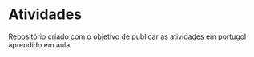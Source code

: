 # Atividades

Repositório criado com o objetivo de publicar as atividades em portugol aprendido em aula
